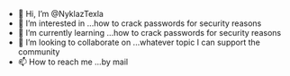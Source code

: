 - 👋 Hi, I’m @NyklazTexla
- 👀 I’m interested in ...how to crack passwords for security reasons
- 🌱 I’m currently learning ...how to crack passwords for security reasons
- 💞️ I’m looking to collaborate on ...whatever topic I can support the community
- 📫 How to reach me ...by mail

<!---
NyklazTexla/NyklazTexla is a ✨ special ✨ repository because its `README.md` (this file) appears on your GitHub profile.
You can click the Preview link to take a look at your changes.
--->
